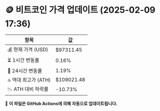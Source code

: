 # 🪙 비트코인 가격 업데이트 (2025-02-09 17:36)

| 항목                | 값 |
|--------------------|----------------|
| 💰 현재 가격 (USD) | $97311.45 |
| ⏳ 1시간 변동률    | 0.16% |
| 📆 24시간 변동률   | 1.19% |
| 🔝 역대 최고가 (ATH) | $109021.48 |
| 📉 ATH 대비 하락률 | -10.73% |

🔄 **이 파일은 GitHub Actions에 의해 자동으로 업데이트됩니다.**
